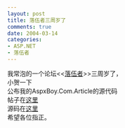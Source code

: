 ```yaml
---
layout: post
title: 落伍者三周岁了
comments: true
date: 2004-03-14
categories:
- ASP.NET
- 落伍者
---
```


<p>我常泡的一个论坛&lt;&lt;<a href="http://www.im286.com">落伍者</a>&gt;&gt;三周岁了，<br />小贺一下<br />公布我的AspxBoy.Com.Article的源代码<br />帖子在<a href="http://www.im286.com/viewthread.php?tid=445594">这里</a><br />源码在<a href="http://www.aspxboy.com/code/">这里</a><br />希望各位指正。<br /></p>				
